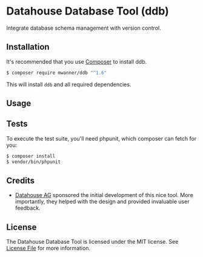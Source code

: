 # Datahouse Database Tool (ddb)

Integrate database schema management with version control.

## Installation

It's recommended that you use [Composer](https://getcomposer.org/) to
install ddb.

```bash
$ composer require mwanner/ddb "^1.6"
```

This will install `ddb` and all required dependencies.

## Usage

## Tests

To execute the test suite, you'll need phpunit, which composer can
fetch for you:

```bash
$ composer install
$ vendor/bin/phpunit
```

## Credits

- [Datahouse AG](https://www.datahouse.ch/) sponsored the initial
  development of this nice tool.  More importantly, they helped with
  the design and provided invaluable user feedback.

## License

The Datahouse Database Tool is licensed under the MIT license. See
[License File](LICENSE.md) for more information.

